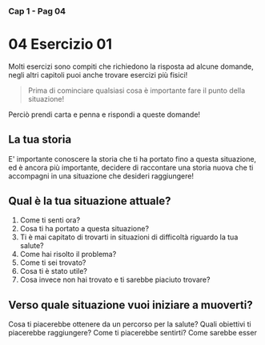 ###  Cap 1 - Pag 04
# 04 Esercizio 01 

Molti esercizi sono compiti che richiedono la risposta ad alcune domande, negli altri capitoli puoi anche trovare esercizi più fisici!

> Prima di cominciare qualsiasi cosa è importante fare il punto della situazione! 

Perciò prendi carta e penna e rispondi a queste domande!

## La tua storia

E' importante conoscere la storia che ti ha portato fino a questa situazione, ed è ancora più importante, decidere di raccontare una storia nuova che ti accompagni in una situazione che desideri raggiungere!

## Qual è la tua situazione attuale?

1. Come ti senti ora? 
2. Cosa ti ha portato a questa situazione?
3.  Ti è mai capitato di trovarti in situazioni di difficoltà riguardo la tua salute? 
4.  Come hai risolto il problema?
 3. Come ti sei trovato?
 4. Cosa ti è stato utile?
 5. Cosa invece non hai trovato e ti sarebbe piaciuto trovare?


## Verso quale situazione vuoi iniziare a muoverti?

Cosa ti piacerebbe ottenere da un percorso per la salute?
Quali obiettivi ti piacerebbe raggiungere?
Come ti piacerebbe sentirti?
Come sarebbe esser 


<!--stackedit_data:
eyJoaXN0b3J5IjpbLTE0Nzk1NTYzMF19
-->